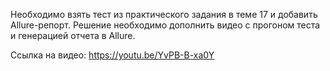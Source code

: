 Необходимо взять тест из практического задания в теме 17 и добавить Allure-репорт.
Решение необходимо дополнить видео с прогоном теста и генерацией отчета в Allure.

Ссылка на видео: https://youtu.be/YvPB-B-xa0Y
